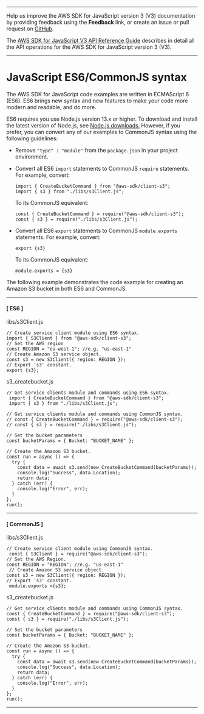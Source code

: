 --------

Help us improve the AWS SDK for JavaScript version 3 \(V3\) documentation by providing feedback using the **Feedback** link, or create an issue or pull request on [GitHub](https://github.com/awsdocs/aws-sdk-for-javascript-v3)\.

 The [AWS SDK for JavaScript V3 API Reference Guide](https://docs.aws.amazon.com/AWSJavaScriptSDK/v3/latest/index.html) describes in detail all the API operations for the AWS SDK for JavaScript version 3 \(V3\)\.

--------

# JavaScript ES6/CommonJS syntax<a name="sdk-example-javascript-syntax"></a>

The AWS SDK for JavaScript code examples are written in ECMAScript 6 \(ES6\)\. ES6 brings new syntax and new features to make your code more modern and readable, and do more\. 

ES6 requires you use Node\.js version 13\.x or higher\. To download and install the latest version of Node\.js, see [Node\.js downloads\.](https://nodejs.org/en/download) However, if you prefer, you can convert any of our examples to CommonJS syntax using the following guidelines:
+ Remove `"type" : "module"` from the `package.json` in your project environment\.
+ Convert all ES6 `import` statements to CommonJS `require` statements\. For example, convert:

  ```
  import { CreateBucketCommand } from "@aws-sdk/client-s3";
  import { s3 } from "./libs/s3Client.js";
  ```

  To its CommonJS equivalent:

  ```
  const { CreateBucketCommand } = require("@aws-sdk/client-s3");
  const { s3 } = require("./libs/s3Client.js");
  ```
+ Convert all ES6 `export` statements to CommonJS `module.exports` statements\. For example, convert:

  ```
  export {s3}
  ```

  To its CommonJS equivalent:

  ```
  module.exports = {s3}
  ```

The following example demonstrates the code example for creating an Amazon S3 bucket in both ES6 and CommonJS\.

------
#### [ ES6 ]

libs/s3Client\.js

```
// Create service client module using ES6 syntax.
import { S3Client } from "@aws-sdk/client-s3";
// Set the AWS region
const REGION = "eu-west-1"; //e.g. "us-east-1"
// Create Amazon S3 service object.
const s3 = new S3Client({ region: REGION });
// Export 's3' constant.
export {s3};
```

s3\_createbucket\.js

```
// Get service clients module and commands using ES6 syntax.
 import { CreateBucketCommand } from "@aws-sdk/client-s3";
 import { s3 } from "./libs/s3Client.js";

// Get service clients module and commands using CommonJS syntax.
// const { CreateBucketCommand } = require("@aws-sdk/client-s3");
// const { s3 } = require("./libs/s3Client.js");

// Set the bucket parameters
const bucketParams = { Bucket: "BUCKET_NAME" };

// Create the Amazon S3 bucket.
const run = async () => {
  try {
    const data = await s3.send(new CreateBucketCommand(bucketParams));
    console.log("Success", data.Location);
    return data;
  } catch (err) {
    console.log("Error", err);
  }
};
run();
```

------
#### [ CommonJS ]

libs/s3Client\.js

```
// Create service client module using CommonJS syntax.
 const { S3Client } = require("@aws-sdk/client-s3");
// Set the AWS Region.
const REGION = "REGION"; //e.g. "us-east-1"
 // Create Amazon S3 service object.
const s3 = new S3Client({ region: REGION });
// Export 's3' constant.
 module.exports ={s3};
```

s3\_createbucket\.js

```
// Get service clients module and commands using CommonJS syntax.
const { CreateBucketCommand } = require("@aws-sdk/client-s3");
const { s3 } = require("./libs/s3Client.js");

// Set the bucket parameters
const bucketParams = { Bucket: "BUCKET_NAME" };

// Create the Amazon S3 bucket.
const run = async () => {
  try {
    const data = await s3.send(new CreateBucketCommand(bucketParams));
    console.log("Success", data.Location);
    return data;
  } catch (err) {
    console.log("Error", err);
  }
};
run();
```

------